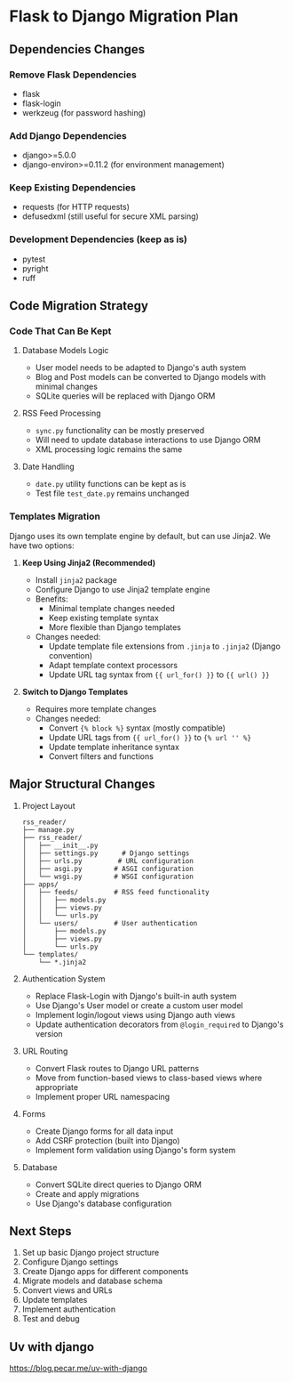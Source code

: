 # Flask to Django Migration Plan

## Dependencies Changes

### Remove Flask Dependencies
- flask
- flask-login
- werkzeug (for password hashing)

### Add Django Dependencies
- django>=5.0.0
- django-environ>=0.11.2 (for environment management)

### Keep Existing Dependencies
- requests (for HTTP requests)
- defusedxml (still useful for secure XML parsing)

### Development Dependencies (keep as is)
- pytest
- pyright
- ruff

## Code Migration Strategy

### Code That Can Be Kept
1. Database Models Logic
   - User model needs to be adapted to Django's auth system
   - Blog and Post models can be converted to Django models with minimal changes
   - SQLite queries will be replaced with Django ORM

2. RSS Feed Processing
   - `sync.py` functionality can be mostly preserved
   - Will need to update database interactions to use Django ORM
   - XML processing logic remains the same

3. Date Handling
   - `date.py` utility functions can be kept as is
   - Test file `test_date.py` remains unchanged

### Templates Migration

Django uses its own template engine by default, but can use Jinja2. We have two options:

1. **Keep Using Jinja2 (Recommended)**
   - Install `jinja2` package
   - Configure Django to use Jinja2 template engine
   - Benefits:
     - Minimal template changes needed
     - Keep existing template syntax
     - More flexible than Django templates
   - Changes needed:
     - Update template file extensions from `.jinja` to `.jinja2` (Django convention)
     - Adapt template context processors
     - Update URL tag syntax from `{{ url_for() }}` to `{{ url() }}`

2. **Switch to Django Templates**
   - Requires more template changes
   - Changes needed:
     - Convert `{% block %}` syntax (mostly compatible)
     - Update URL tags from `{{ url_for() }}` to `{% url '' %}`
     - Update template inheritance syntax
     - Convert filters and functions

## Major Structural Changes

1. Project Layout
   ```
   rss_reader/
   ├── manage.py
   ├── rss_reader/
   │   ├── __init__.py
   │   ├── settings.py      # Django settings
   │   ├── urls.py         # URL configuration
   │   ├── asgi.py        # ASGI configuration
   │   └── wsgi.py        # WSGI configuration
   ├── apps/
   │   ├── feeds/         # RSS feed functionality
   │   │   ├── models.py
   │   │   ├── views.py
   │   │   └── urls.py
   │   └── users/         # User authentication
   │       ├── models.py
   │       ├── views.py
   │       └── urls.py
   └── templates/
       └── *.jinja2
   ```

2. Authentication System
   - Replace Flask-Login with Django's built-in auth system
   - Use Django's User model or create a custom user model
   - Implement login/logout views using Django auth views
   - Update authentication decorators from `@login_required` to Django's version

3. URL Routing
   - Convert Flask routes to Django URL patterns
   - Move from function-based views to class-based views where appropriate
   - Implement proper URL namespacing

4. Forms
   - Create Django forms for all data input
   - Add CSRF protection (built into Django)
   - Implement form validation using Django's form system

5. Database
   - Convert SQLite direct queries to Django ORM
   - Create and apply migrations
   - Use Django's database configuration

## Next Steps

1. Set up basic Django project structure
2. Configure Django settings
3. Create Django apps for different components
4. Migrate models and database schema
5. Convert views and URLs
6. Update templates
7. Implement authentication
8. Test and debug



## Uv with django
https://blog.pecar.me/uv-with-django

